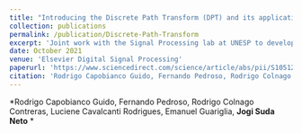 ```yaml
---
title: "Introducing the Discrete Path Transform (DPT) and its applications in signal analysis, artefact removal, and spoken word recognition"
collection: publications
permalink: /publication/Discrete-Path-Transform
excerpt: 'Joint work with the Signal Processing lab at UNESP to develop a novel transform, designed to serve as a new tool for handcrafted feature extraction (FE). It improves the elementary analysis provided by signal energy (E) and enhances the humble spectral investigation granted by zero-crossing rates (ZCR). Python code is presented [here](https://github.com/jogisuda/Discrete-Path-Transform) for both the DPT as well as the inverse transform, IDPT, allowing for perfect reconstruction of the signal.'
date: October 2021
venue: 'Elsevier Digital Signal Processing'
paperurl: 'https://www.sciencedirect.com/science/article/abs/pii/S1051200421001974'
citation: 'Rodrigo Capobianco Guido, Fernando Pedroso, Rodrigo Colnago Contreras, Luciene Cavalcanti Rodrigues, Emanuel Guariglia, Jogi Suda Neto'
---
```

*Rodrigo Capobianco Guido, Fernando Pedroso, Rodrigo Colnago Contreras, Luciene Cavalcanti Rodrigues, Emanuel Guariglia, **Jogi Suda Neto** *
